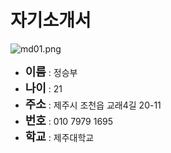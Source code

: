 <h1>자기소개서</h1>


![md01.png](C:\Users\Administrator\Desktop\md01.png)

<ul>
<li><b> <font size="4">이름</b></font> : 정승부
	    
<li><b> <font size="4">나이</b></font> : 21
		    
<li><b> <font size="4">주소</b></font> : 제주시 조천읍 교래4길 20-11
			    
<li><b> <font size="4">번호</b></font> : 010 7979 1695 
				    
<li><b> <font size="4">학교</b></font> : 제주대학교
					    	

</ul>



